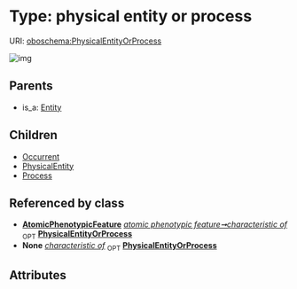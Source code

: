 
# Type: physical entity or process




URI: [oboschema:PhysicalEntityOrProcess](http://purl.obolibrary.org/oboschema/PhysicalEntityOrProcess)


![img](http://yuml.me/diagram/nofunky;dir:TB/class/[Process],[AtomicPhenotypicFeature]++-%20characteristic%20of%200..1>[PhysicalEntityOrProcess],[PhysicalEntityOrProcess]^-[Process],[PhysicalEntityOrProcess]^-[PhysicalEntity],[PhysicalEntityOrProcess]^-[Occurrent],[Entity]^-[PhysicalEntityOrProcess],[PhysicalEntity],[Occurrent],[Entity],[AtomicPhenotypicFeature])

## Parents

 *  is_a: [Entity](Entity.md)

## Children

 * [Occurrent](Occurrent.md)
 * [PhysicalEntity](PhysicalEntity.md)
 * [Process](Process.md)

## Referenced by class

 *  **[AtomicPhenotypicFeature](AtomicPhenotypicFeature.md)** *[atomic phenotypic feature➞characteristic of](atomic_phenotypic_feature_characteristic_of.md)*  <sub>OPT</sub>  **[PhysicalEntityOrProcess](PhysicalEntityOrProcess.md)**
 *  **None** *[characteristic of](characteristic_of.md)*  <sub>OPT</sub>  **[PhysicalEntityOrProcess](PhysicalEntityOrProcess.md)**

## Attributes

